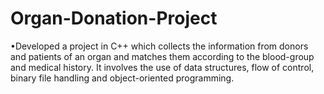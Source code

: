# Organ-Donation-Project
•Developed a project in C++ which collects the information from donors and patients of an organ and matches them according to the blood-group and medical history. It involves the use of data structures, flow of control, binary file handling and object-oriented programming.
